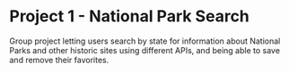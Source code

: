 # Project 1 - National Park Search

Group project letting users search by state for information about National Parks and other historic sites using different APIs, and being able to save and remove their favorites.
